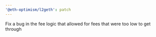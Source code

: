 ```yaml
---
'@eth-optimism/l2geth': patch
---
```


Fix a bug in the fee logic that allowed for fees that were too low to get through
